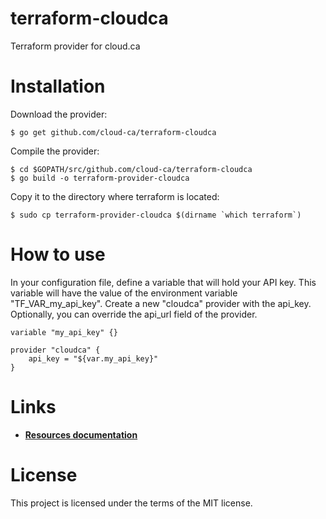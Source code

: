 # terraform-cloudca

Terraform provider for cloud.ca

# Installation
Download the provider:
```Shell
$ go get github.com/cloud-ca/terraform-cloudca
```
Compile the provider:
```Shell
$ cd $GOPATH/src/github.com/cloud-ca/terraform-cloudca
$ go build -o terraform-provider-cloudca
```
Copy it to the directory where terraform is located:
```Shell
$ sudo cp terraform-provider-cloudca $(dirname `which terraform`)
```
# How to use

In your configuration file, define a variable that will hold your API key. This variable will have the value of the environment variable "TF_VAR_my_api_key". Create a new "cloudca" provider with the api_key. Optionally, you can override the api_url field of the provider.
```hcl
variable "my_api_key" {}

provider "cloudca" {
	api_key = "${var.my_api_key}"
}
```

# Links
- [**Resources documentation**](https://github.com/cloud-ca/terraform-cloudca/blob/master/cloudca/README.md)

# License

This project is licensed under the terms of the MIT license.
